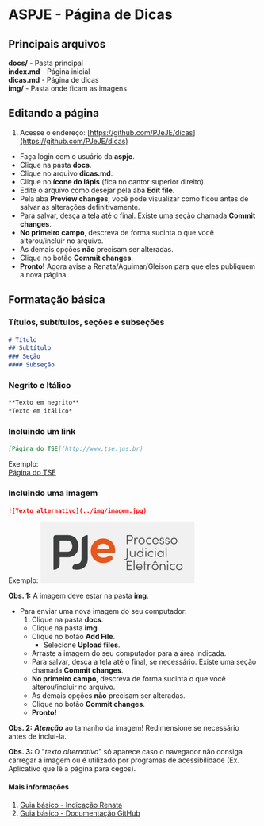 # ASPJE - Página de Dicas  

## Principais arquivos

**docs/** - Pasta principal  
**index.md** - Página inicial  
**dicas.md** - Página de dicas   
**img/** - Pasta onde ficam as imagens  


## Editando a página

1. Acesse o endereço: [https://github.com/PJeJE/dicas](https://github.com/PJeJE/dicas)
* Faça login com o usuário da **aspje**.
* Clique na pasta **docs**.
* Clique no arquivo **dicas.md**.
* Clique no **ícone do lápis** (fica no cantor superior direito).
* Edite o arquivo como desejar pela aba **Edit file**.
* Pela aba **Preview changes**, você pode visualizar como ficou antes de salvar as alterações definitivamente.
* Para salvar, desça a tela até o final. Existe uma seção chamada **Commit changes**.
* **No primeiro campo**, descreva de forma sucinta o que você alterou/incluir no arquivo.
* As demais opções **não** precisam ser alteradas.
* Clique no botão **Commit changes**.
* **Pronto!** Agora avise a Renata/Aguimar/Gleison para que eles publiquem a nova página.


## Formatação básica

### Títulos, subtítulos, seções e subseções

```markdown
# Título
## Subtítulo
### Seção
#### Subseção
```


### Negrito e Itálico

```markdown
**Texto em negrito**
*Texto em itálico*
```


### Incluindo um link

```markdown
[Página do TSE](http://www.tse.jus.br)
```

Exemplo:  
[Página do TSE](http://www.tse.jus.br)


### Incluindo uma imagem


```markdown
![Texto alternativo](../img/imagem.jpg)
```

Exemplo:
![Logo do PJe](../img/pje.jpg "Título")

**Obs. 1:** A imagem deve estar na pasta **img**.

* Para enviar uma nova imagem do seu computador:
    1. Clique na pasta **docs**.
    * Clique na pasta **img**.
    * Clique no botão **Add File**.
        * Selecione **Upload files**.
    * Arraste a imagem do seu computador para a área indicada.
    * Para salvar, desça a tela até o final, se necessário. Existe uma seção chamada **Commit changes**.
    * **No primeiro campo**, descreva de forma sucinta o que você alterou/incluir no arquivo.
    * As demais opções **não** precisam ser alteradas.
    * Clique no botão **Commit changes**.
    * **Pronto!**



**Obs. 2:** _**Atenção**_ ao tamanho da imagem! Redimensione se necessário antes de incluí-la.

**Obs. 3:** O "*texto alternativo*" só aparece caso o navegador não consiga carregar a imagem ou é
utilizado por programas de acessibilidade (Ex. Aplicativo que lê a página para cegos).


#### Mais informações
1. [Guia básico - Indicação Renata](https://docs.pipz.com/central-de-ajuda/learning-center/guia-basico-de-markdown#open)
2. [Guia básico - Documentação GitHub](https://docs.github.com/pt/free-pro-team@latest/github/writing-on-github/basic-writing-and-formatting-syntax)





